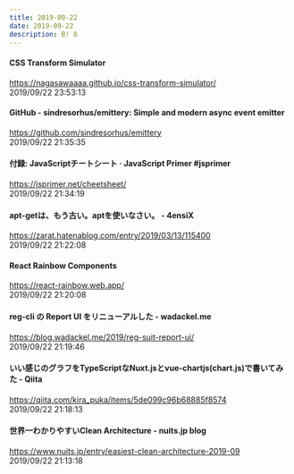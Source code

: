 ```yaml
---
title: 2019-09-22
date: 2019-09-22
description: B! 8
---
```


#### CSS Transform Simulator
https://nagasawaaaa.github.io/css-transform-simulator/<br>
2019/09/22 23:53:13<br>


#### GitHub - sindresorhus/emittery: Simple and modern async event emitter
https://github.com/sindresorhus/emittery<br>
2019/09/22 21:35:35<br>


#### 付録: JavaScriptチートシート · JavaScript Primer #jsprimer
https://jsprimer.net/cheetsheet/<br>
2019/09/22 21:34:19<br>


#### apt-getは、もう古い。aptを使いなさい。 - 4ensiX
https://zarat.hatenablog.com/entry/2019/03/13/115400<br>
2019/09/22 21:22:08<br>


#### React Rainbow Components
https://react-rainbow.web.app/<br>
2019/09/22 21:20:08<br>


#### reg-cli の Report UI をリニューアルした - wadackel.me
https://blog.wadackel.me/2019/reg-suit-report-ui/<br>
2019/09/22 21:19:46<br>


#### いい感じのグラフをTypeScriptなNuxt.jsとvue-chartjs(chart.js)で書いてみた - Qiita
https://qiita.com/kira_puka/items/5de099c96b68885f8574<br>
2019/09/22 21:18:13<br>


#### 世界一わかりやすいClean Architecture - nuits.jp blog
https://www.nuits.jp/entry/easiest-clean-architecture-2019-09<br>
2019/09/22 21:13:18<br>


